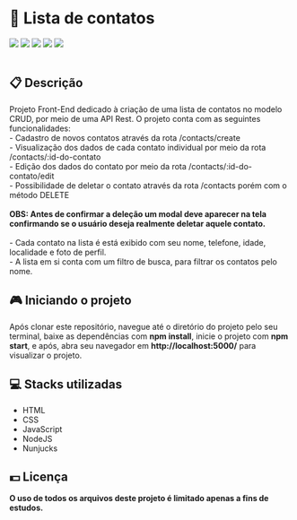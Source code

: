 <h1>📘 Lista de contatos</h1>
<div class="badges">
  <img src="https://img.shields.io/badge/html5-%23E34F26.svg?style=for-the-badge&logo=html5&logoColor=white">
  <img src="https://img.shields.io/badge/css3-%231572B6.svg?style=for-the-badge&logo=css3&logoColor=white">
  <img src="https://img.shields.io/badge/javascript-%23323330.svg?style=for-the-badge&logo=javascript&logoColor=%23F7DF1E">
  <img src="https://img.shields.io/badge/node.js-6DA55F?style=for-the-badge&logo=node.js&logoColor=white">
  <img src="https://img.shields.io/badge/express.js-%23404d59.svg?style=for-the-badge&logo=express&logoColor=%2361DAFB">
</div>
<br>
<h2>📋 Descrição</h2>
<p>
  Projeto Front-End dedicado à criação de uma lista de contatos no modelo CRUD, por meio de uma API Rest. O projeto conta com as seguintes funcionalidades:
  <br> - Cadastro de novos contatos através da rota /contacts/create
  <br> - Visualização dos dados de cada contato individual por meio da rota /contacts/:id-do-contato
  <br> - Edição dos dados do contato por meio da rota /contacts/:id-do-contato/edit
  <br> - Possibilidade de deletar o contato através da rota /contacts porém com o método DELETE
  <br>
  <br> <b>OBS: Antes de confirmar a deleção um modal deve aparecer na tela confirmando se o usuário deseja
    realmente deletar aquele contato.</b>
  <br>
  <br> - Cada contato na lista é está exibido com seu nome, telefone, idade, localidade e foto de perfil.
  <br> - A lista em si conta com um filtro de busca, para filtrar os contatos pelo nome.
<p>
<h2> 🎮 Iniciando o projeto</h2>
<p>Após clonar este repositório, navegue até o diretório do projeto pelo seu terminal, baixe as dependências com <b>npm install</b>, inicie o projeto com 
  <b>npm start</b>, e após, abra seu navegador em <b>http://localhost:5000/</b> para visualizar o projeto.</p>
<h2> 💻 Stacks utilizadas</h2>
<ul>
  <li>HTML</li>
  <li>CSS</li>
  <li>JavaScript</li>
  <li>NodeJS</li>
  <li>Nunjucks</li>
</ul>
<h2> 💵 Licença</h2>
<p><b>O uso de todos os arquivos deste projeto é limitado apenas a fins de estudos.<b></p>
